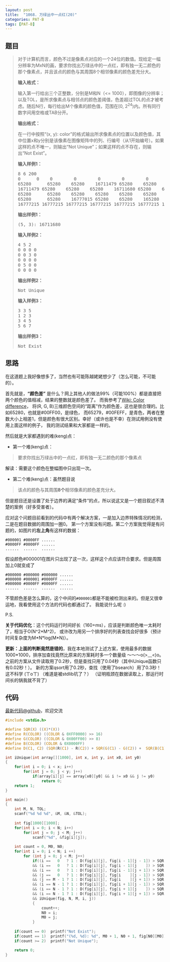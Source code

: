 ```yaml
---
layout: post
title:  "1068. 万绿丛中一点红(20)"
categories: PAT-B
tags: [PAT-B]
---
```

## 题目

> <div id="problemContent">
> <p>对于计算机而言，颜色不过是像素点对应的一个24位的数值。现给定一幅分辨率为MxN的画，要求你找出万绿丛中的一点红，即有独一无二颜色的那个像素点，并且该点的颜色与其周围8个相邻像素的颜色差充分大。
> </p>
> <p><b>
> 输入格式：
> </b></p>
> <p>
> 输入第一行给出三个正整数，分别是M和N（&lt;= 1000），即图像的分辨率；以及TOL，是所求像素点与相邻点的颜色差阈值，色差超过TOL的点才被考虑。随后N行，每行给出M个像素的颜色值，范围在[0, 2<sup>24</sup>)内。所有同行数字间用空格或TAB分开。
> </p>
> <p><b>
> 输出格式：
> </b></p>
> <p>
> 在一行中按照“(x, y): color”的格式输出所求像素点的位置以及颜色值，其中位置x和y分别是该像素在图像矩阵中的列、行编号（从1开始编号）。如果这样的点不唯一，则输出“Not Unique”；如果这样的点不存在，则输出“Not Exist”。
> </p>
> <b>输入样例1：</b><pre>
> 8 6 200
> 0 	 0 	  0 	   0	    0 	     0 	      0        0
> 65280 	 65280    65280    16711479 65280    65280    65280    65280
> 16711479 65280    65280    65280    16711680 65280    65280    65280
> 65280 	 65280    65280    65280    65280    65280    165280   165280
> 65280 	 65280 	  16777015 65280    65280    165280   65480    165280
> 16777215 16777215 16777215 16777215 16777215 16777215 16777215 16777215
> </pre>
> <b>输出样例1：</b><pre>
> (5, 3): 16711680
> </pre>
> <b>输入样例2：</b><pre>
> 4 5 2
> 0 0 0 0
> 0 0 3 0
> 0 0 0 0
> 0 5 0 0
> 0 0 0 0
> </pre>
> <b>输出样例2：</b><pre>
> Not Unique
> </pre>
> <b>输入样例3：</b><pre>
> 3 3 5
> 1 2 3
> 3 4 5
> 5 6 7
> </pre>
> <b>输出样例3：</b><pre>
> Not Exist
> </pre>
> </div>

## 思路

在这道题上我好像想多了，当然也有可能陈越姥姥想少了（怎么可能，不可能的）。

首先就是，**“颜色差”** 是什么？网上其他人的做法99%（可能100%）都是直接把两个颜色的值相减，结果的整数就是颜色差了。
而我参考了[Wiki: Color difference](https://en.wikipedia.org/wiki/Color_difference)，
将(R, G, B)三维颜色空间的“距离”作为颜色差，这也是很合理的。比如65280，也就是#00FF00，是绿色，
而65279，#00FEFF，是青色，两者在整数大小上相差1，但是颜色有很大区别。幸好（或许也是不幸）在测试用例没有使用上面这样的例子，
我的测试结果和大家都是一样的。

然后就是大家都遇到的难(keng)点：

- 第一个难(keng)点：

> 要求你找出万绿丛中的一点红，即有独一无二颜色的那个像素点

  解读：需要这个颜色在整幅图中只出现一次。

- 第二个难(keng)点：虽然题目说

> 该点的颜色与其周围**8个**相邻像素的颜色差充分大。

  但是题目还是设置了处于边界的满足“条件”的点，所以说这又是一个题目叙述不清楚的案例（好多受害者）。

  应对这个问题目前看到的代码中有两个解决方案，一是加入边界特殊情况的检测，二是在题目数据的周围加一圈0。
  第一个方案没有问题。第二个方案我觉得是有问题的，如图片的**左上角**有这样的数据：
```
#000001 #0000FF ......
#0000FF #0000FF ......
......  ......  ......
```
  假设颜色#000001在图片只出现了这一次，这样这个点应该符合要求。但是周围加上0就变成了
```
#000000 #000000 #000000 ......
#000000 #000001 #0000FF ......
#000000 #0000FF #0000FF ......
......  ......  ......  ......
```
  不管颜色差是怎么算的，这个中间的`#000001`都是不能被检测出来的。但是又很幸运地，我看使用这个方法的代码也都通过了。
  我能说什么呢 :)

P.S.

**关于代码优化**：这个代码运行时间好长（160+ms），应该是判断颜色唯一太耗时了，相当于O(N^2\*M^2)，
或许改为用另一个排序好的列表查找会好很多（预计时间复杂度为M\*N\*log(M\*N)）。

**更新：上面的判断竟然是错的**，我在本地测试了上述方案，使用最多的数据1000*1000，排序加查找竟然比原来的方案耗时多一个数量级
～～～o(>﹏<)o。之前的方案从文件读取用了0.2秒，但是查找只用了0.04秒（其中iUnique函数只有0.02秒！）。
新的方案qsort用了0.2秒，查找（使用了bsearch）用了0.3秒！这不科学 (ㄒoㄒ) （难道是被stdlib坑了？）
（证明瓶颈在数据读取上，那运行时间长的锅我就不背了）

## 代码

[最新代码@github](https://github.com/OliverLew/PAT/blob/master/PATBasic/1068.c)，欢迎交流
```c
#include <stdio.h>

#define SQR(X) ((X)*(X))
#define R(COLOR) ((COLOR & 0XFF0000) >> 16)
#define G(COLOR) ((COLOR & 0X00FF00) >> 8)
#define B(COLOR) (COLOR & 0X0000FF)
#define D(C1, C2) (SQR(R(C1) - R(C2)) + SQR(G(C1) - G(C2)) +  SQR(B(C1) - B(C2)))

int iUnique(int array[][1000], int x, int y, int x0, int y0)
{
    for(int i = 0; i < x; i++)
        for(int j = 0; j < y; j++)
            if(array[i][j] == array[x0][y0] && i != x0 && j != y0)
                return 0;
    return 1;
}

int main()
{
    int M, N, TOL;
    scanf("%d %d %d", &M, &N, &TOL);
    
    int fig[1000][1000];
    for(int i = 0; i < N; i++)
        for(int j = 0; j < M; j++)
            scanf("%d", &fig[i][j]);
    
    int count = 0, M0, N0;
    for(int i = 0; i < N; i ++)
        for (int j = 0; j < M; j++)
            if((i ==   0   ? 1 : D(fig[i][j], fig[i - 1][j - 1]) > SQR(TOL))
            && (i ==   0   ? 1 : D(fig[i][j], fig[i - 1][j    ]) > SQR(TOL))
            && (i ==   0   ? 1 : D(fig[i][j], fig[i - 1][j + 1]) > SQR(TOL))
            && (j ==   0   ? 1 : D(fig[i][j], fig[i    ][j - 1]) > SQR(TOL))
            && (j == M - 1 ? 1 : D(fig[i][j], fig[i    ][j + 1]) > SQR(TOL))
            && (i == N - 1 ? 1 : D(fig[i][j], fig[i + 1][j - 1]) > SQR(TOL))
            && (i == N - 1 ? 1 : D(fig[i][j], fig[i + 1][j    ]) > SQR(TOL))
            && (i == N - 1 ? 1 : D(fig[i][j], fig[i + 1][j + 1]) > SQR(TOL))
            && iUnique(fig, N, M, i, j))
            {
                count++;
                N0 = i;
                M0 = j;
            }
    
    if(count == 0)  printf("Not Exist");
    if(count == 1)  printf("(%d, %d): %d", M0 + 1, N0 + 1, fig[N0][M0]);
    if(count >= 2)  printf("Not Unique");

    return 0;
}

```